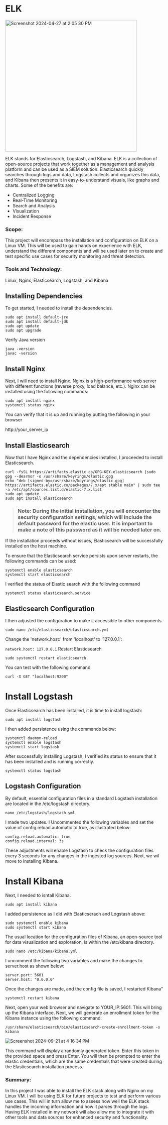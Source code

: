 # ELK

<img width="419" alt="Screenshot 2024-04-27 at 2 05 30 PM" src="https://github.com/lm3nitro/Projects/assets/55665256/7c35c537-0af4-45e2-be18-e6ea7998d194">

ELK stands for Elasticsearch, Logstash, and Kibana. ELK is a collection of open-source projects that work together as a management and analysis platform and can be used as a SIEM solution. Elasticsearch quickly searches through logs and data, Logstash collects and organizes this data, and Kibana then presents it in easy-to-understand visuals, like graphs and charts. Some of the benefits are:

+ Centralized Logging
+ Real-Time Monitoring
+ Search and Analysis
+ Visualization
+ Incident Response

### Scope:
This project will encompass the installation and configuration on ELK on a Linux VM. This will be used to gain hands on experience with ELK, understand the different components and will be used later on to create and test specific use cases for security monitoring and threat detection. 

### Tools and Technology:
Linux, Nginx, Elasticsearch, Logstash, and Kibana

## Installing Dependencies

To get started, I needed to install the dependencies.

```
sudo apt install default-jre
sudo apt install default-jdk
sudo apt update
sudo apt upgrade
```
Verify Java version
```
java -version
javac -version
```

## Install Nginx

Next, I will need to install Nginx. Nginx is a high-performance web server with different functions (reverse proxy, load balance, etc.). Nginx can be installed using the following commands:

```
sudo apt install nginx
systemctl status nginx
```

You can verify that it is up and running by putting the following in your browser

http://your_server_ip

## Install Elasticsearch

Now that I have Nginx and the dependencies installed, I proceeded to install Elasticsearch. 

```
curl -fsSL https://artifacts.elastic.co/GPG-KEY-elasticsearch |sudo gpg --dearmor -o /usr/share/keyrings/elastic.gpg
echo "deb [signed-by=/usr/share/keyrings/elastic.gpg] https://artifacts.elastic.co/packages/7.x/apt stable main" | sudo tee -a /etc/apt/sources.list.d/elastic-7.x.list
sudo apt update
sudo apt install elasticsearch

```
>### Note: During the initial installation, you will encounter the security configuration settings, which will include the default password for the elastic user. It is important to make a note of this password as it will be needed later on.

If the installation proceeds without issues, Elasticsearch will be successfully installed on the host machine.

To ensure that the Elasticsearch service persists upon server restarts, the following commands can be used:

```
systemctl enable elasticsearch
systemctl start elasticsearch
```

I verified the status of Elastic search with the following command

```
systemctl status elasticsearch.service
```

## Elasticsearch Configuration

I then adjusted the configuration to make it accessible to other components.

```
sudo nano /etc/elasticsearch/elasticsearch.yml
```
Change the 'network.host:' from 'localhost' to '127.0.0.1':

``
network.host: 127.0.0.1
``
Restart Elasticsearch

```
sudo systemctl restart elasticsearch
```
You can test with the following command

```
curl -X GET "localhost:9200"
```

# Install Logstash

Once Elasticsearch has been installed, it is time to install logstash:

```
sudo apt install logstash
```
I then added persistence using the commands below:

```
systemctl daemon-reload
systemctl enable logstash
systemctl start logstash
```

After successfully installing Logstash, I verified its status to ensure that it has been installed and is running correctly.

```
systemctl status logstash
```

## Logstash Configuration

By default, essential configuration files in a standard Logstash installation are located in the /etc/logstash directory.

```
nano /etc/logstash/logstash.yml
```

I made two updates. I Uncommented the following variables and set the value of config.reload.automatic to true, as illustrated below:

```
config.reload.automatic: true
config.reload.interval: 3s
```
These adjustments will enable Logstash to check the configuration files every 3 seconds for any changes in the ingested log sources. Next, we wil move to installing Kibana.

# Install Kibana

Next, I needed to isntall Kibana. 

```
sudo apt install kibana
```

I added persistence as I did with Elasticserach and Logstash above:

```
sudo systemctl enable kibana
sudo systemctl start kibana
```

The usual location for the configuration files of Kibana, an open-source tool for data visualization and exploration, is within the /etc/kibana directory.

```
sudo nano /etc/kibana/kibana.yml
```

I uncomment the following two variables and make the changes to server.host as shown below:

```
server.port: 5601
server.host: "0.0.0.0"
```

Once the changes are made, and the config file is saved, I restarted Kibana"

```
systemctl restart kibana
```

Next, open your web browser and navigate to YOUR_IP:5601. This will bring up the Kibana interface. Next, we will generate an enrollment token for the Kibana instance using the following command:

```
/usr/share/elasticsearch/bin/elasticsearch-create-enrollment-token -s kibana
```
![Screenshot 2024-09-21 at 4 16 34 PM](https://github.com/user-attachments/assets/3c0190c9-7e58-496a-bf10-2ea59af53d61)

This command will display a randomly generated token. Enter this token in the provided space and press Enter. You will then be prompted to enter the elastic credentials, which are the same credentials that were created during the Elasticsearch installation process.

### Summary:

In this project I was able to install the ELK stack along with Nginx on my Linux VM. I will be using ELK for future projects to test and perform various use cases. This will in turn allow me to assess how well the ELK stack handles the incoming information and how it parses through the logs. Having ELK installed in my network will also allow me to integrate it with other tools and data sources for enhanced security and functionality. 


